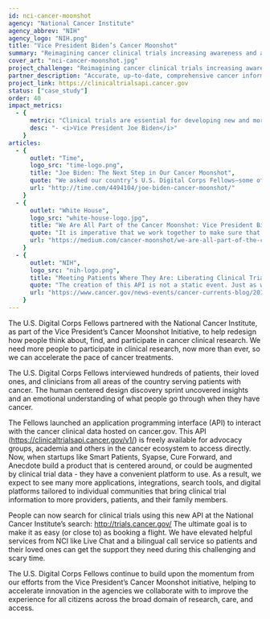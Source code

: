 ```yaml
---
id: nci-cancer-moonshot
agency: "National Cancer Institute"
agency_abbrev: "NIH"
agency_logo: "NIH.png"
title: "Vice President Biden’s Cancer Moonshot"
summary: "Reimagining cancer clinical trials increasing awareness and access for patients."
cover_art: "nci-cancer-moonshot.jpg"
project_challenge: "Reimagining cancer clinical trials increasing awareness and access for patients."
partner_description: "Accurate, up-to-date, comprehensive cancer information from the U.S. government's principal agency for cancer research"
project_link: https://clinicaltrialsapi.cancer.gov
status: ["case_study"]
order: 40
impact_metrics:
  - {
      metric: "Clinical trials are essential for developing new and more effective cancer diagnostics and treatments. But right now, less than five percent of cancer patients enroll in a clinical trial, often because patients and doctors don’t know what trials are available. We can do better - and we are.",
      desc: "- <i>Vice President Joe Biden</i>"
    }
articles:
  - {
      outlet: "Time",
      logo_src: "time-logo.png",
      title: "Joe Biden: The Next Step in Our Cancer Moonshot",
      quote: "We asked our country’s U.S. Digital Corps Fellows—some of the brightest technology minds in the world—to partner with the National Cancer Institute to design a new, patient-friendly search system for clinical trials that would be as easy to use as a travel site. The result is Trials.Cancer.gov, an easy-to-search database that contains detailed information on thousands of cancer trials.",
      url: "http://time.com/4494104/joe-biden-cancer-moonshot/"
    }
  - {
      outlet: "White House",
      logo_src: "white-house-logo.jpg",
      title: "We Are All Part of the Cancer Moonshot: Vice President Biden on Why Everyone’s Participation in Clinical Trials Matters",
      quote: "It is imperative that we work together to make sure that patients, caregivers, physicians, researchers, and the public have access to information about clinical trials, and that information gained from the contributions of those who volunteer results in better care for patients.",
      url: "https://medium.com/cancer-moonshot/we-are-all-part-of-the-cancer-moonshot-vice-president-biden-on-why-everyones-participation-in-7f4ebc21381b#.8u35gkeyn"
    }
  - {
      outlet: "NIH",
      logo_src: "nih-logo.png",
      title: "Meeting Patients Where They Are: Liberating Clinical Trials Data Under the Cancer Moonshot",
      quote: "The creation of this API is not a static event. Just as we have tested and refined it through the initial releases, we will continue to make changes and improvements to it over time... Based on the strong response we’ve received thus far, we’re optimistic that the availability of this new tool will, over time, help connect more patients with cancer with a clinical trial and help bring effective new therapies to patients in need more quickly and efficiently.",
      url: "https://www.cancer.gov/news-events/cancer-currents-blog/2016/clinical-trials-api"
    }
---
```

The U.S. Digital Corps Fellows partnered with the National Cancer Institute, as part of the Vice President’s Cancer Moonshot Initiative, to help redesign how people think about, find, and participate in cancer clinical research. We need more people to participate in clinical research, now more than ever, so we can accelerate the pace of cancer treatments.

The U.S. Digital Corps Fellows interviewed hundreds of patients, their loved ones, and clinicians from all areas of the country serving patients with cancer. The human centered design discovery sprint uncovered insights and an emotional understanding of what people go through when they have cancer.

The Fellows launched an application programming interface (API) to interact with the cancer clinical data hosted on cancer.gov. This API (<a href='https://clinicaltrialsapi.cancer.gov/v1/'>https://clinicaltrialsapi.cancer.gov/v1/</a>) is freely available for advocacy groups, academia and others in the cancer ecosystem to access directly. Now, when startups like Smart Patients, Syapse, Cure Forward, and Anecdote build a product that is centered around, or could be augmented by clinical trial data - they have a convenient platform to use. As a result, we expect to see many more applications, integrations, search tools, and digital platforms tailored to individual communities that bring clinical trial information to more providers, patients, and their family members.

People can now search for clinical trials using this new API at the National Cancer Institute’s search: <a href='http://trials.cancer.gov/'>http://trials.cancer.gov/</a> The ultimate goal is to make it as easy (or close to) as booking a flight. We have elevated helpful services from NCI like Live Chat and a bilingual call service so patients and their loved ones can get the support they need during this challenging and scary time.</p>

The U.S. Digital Corps Fellows continue to build upon the momentum from our efforts from the Vice President’s Cancer Moonshot initiative, helping to accelerate innovation in the agencies we collaborate with to improve the experience for all citizens across the broad domain of research, care, and access.
